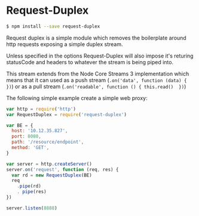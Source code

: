 # Request-Duplex

```bash
$ npm install --save request-duplex
```

Request duplex is a simple module which removes the boilerplate around http requests exposing a simple duplex stream.

Unless specified in the options Request-Duplex will also impose it's returing statusCode and headers to whatever the stream is being piped into.

This stream extends from the Node Core Streams 3 implementation which means that it can used as a push stream (`.on('data', function (data) {  })`) or as a pull stream (`.on('readable', function () { this.read()  })`)

The following simple example create a simple web proxy:
```javascript
var http = require('http')
var RequestDuplex = require('request-duplex')

var BE = {
  host: '10.12.35.827',
  port: 8080,
  path: '/resource/endpoint',
  method: 'GET',
}

var server = http.createServer()
server.on('request', function (req, res) {
  var rd = new RequestDuplex(BE)
  req
    .pipe(rd)
    . pipe(res)
})

server.listen(8888)

```


